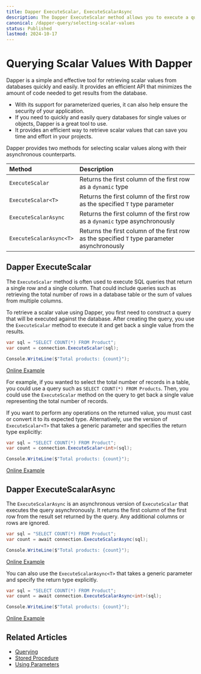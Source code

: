 ```yaml
---
title: Dapper ExecuteScalar, ExecuteScalarAsync
description: The Dapper ExecuteScalar method allows you to execute a query and return the first column of the first row in the result set returned by the query.
canonical: /dapper-query/selecting-scalar-values
status: Published
lastmod: 2024-10-17
---
```


# Querying Scalar Values With Dapper

Dapper is a simple and effective tool for retrieving scalar values from databases quickly and easily. It provides an efficient API that minimizes the amount of code needed to get results from the database. 

 - With its support for parameterized queries, it can also help ensure the security of your application. 
 - If you need to quickly and easily query databases for single values or objects, Dapper is a great tool to use. 
 - It provides an efficient way to retrieve scalar values that can save you time and effort in your projects.

Dapper provides two methods for selecting scalar values along with their asynchronous counterparts.

| Method | Description | 
|:---|:---|
|`ExecuteScalar` |  Returns the first column of the first row as a `dynamic` type |
|`ExecuteScalar<T>` |  Returns the first column of the first row as the specified `T` type parameter | 
|`ExecuteScalarAsync` |  Returns the first column of the first row as a `dynamic` type asynchronously |
|`ExecuteScalarAsync<T>` |  Returns the first column of the first row as the specified `T` type parameter asynchronously  |

## Dapper ExecuteScalar

The `ExecuteScalar` method is often used to execute SQL queries that return a single row and a single column. That could include queries such as retrieving the total number of rows in a database table or the sum of values from multiple columns.

To retrieve a scalar value using Dapper, you first need to construct a query that will be executed against the database. After creating the query, you use the `ExecuteScalar` method to execute it and get back a single value from the results.

```csharp
var sql = "SELECT COUNT(*) FROM Product";
var count = connection.ExecuteScalar(sql);

Console.WriteLine($"Total products: {count}");
```

[Online Example](https://dotnetfiddle.net/lasOkf)

For example, if you wanted to select the total number of records in a table, you could use a query such as `SELECT COUNT(*) FROM Products`. Then, you could use the `ExecuteScalar` method on the query to get back a single value representing the total number of records.

If you want to perform any operations on the returned value, you must cast or convert it to its expected type. Alternatively, use the version of `ExecuteScalar<T>` that takes a generic parameter and specifies the return type explicitly:

```csharp
var sql = "SELECT COUNT(*) FROM Product";
var count = connection.ExecuteScalar<int>(sql);

Console.WriteLine($"Total products: {count}");
```

[Online Example](https://dotnetfiddle.net/waDhiH)

## Dapper ExecuteScalarAsync

The `ExecuteScalarAsync` is an asynchronous version of `ExecuteScalar` that executes the query asynchronously. It returns the first column of the first row from the result set returned by the query. Any additional columns or rows are ignored.

```csharp
var sql = "SELECT COUNT(*) FROM Product";
var count = await connection.ExecuteScalarAsync(sql);

Console.WriteLine($"Total products: {count}");
```

[Online Example](https://dotnetfiddle.net/vs9BDS)

You can also use the `ExecuteScalarAsync<T>` that takes a generic parameter and specify the return type explicitly.

```csharp
var sql = "SELECT COUNT(*) FROM Product";
var count = await connection.ExecuteScalarAsync<int>(sql);

Console.WriteLine($"Total products: {count}");
```

[Online Example](https://dotnetfiddle.net/3L3ILK)

## Related Articles

- [Querying](/dapper-query)
- [Stored Procedure](/stored-procedures)
- [Using Parameters](/parameters)